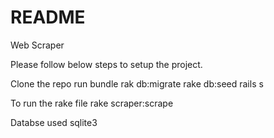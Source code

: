# README

Web Scraper

Please follow below steps to setup the project.

Clone the repo
run bundle
rak db:migrate
rake db:seed
rails s

To run the rake file
rake scraper:scrape

Databse used sqlite3